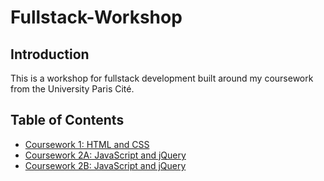 # Fullstack-Workshop

## Introduction
This is a workshop for fullstack development built around my coursework from the University Paris Cité.

## Table of Contents
- [Coursework 1: HTML and CSS](CW1-HTML-CSS/README.md)
- [Coursework 2A: JavaScript and jQuery](CW2A-JavaScript-jQuery/README.md)
- [Coursework 2B: JavaScript and jQuery](CW2B-JavaScript-jQuery/README.md)